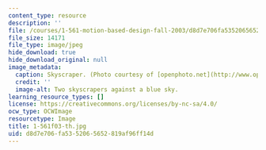 ```yaml
---
content_type: resource
description: ''
file: /courses/1-561-motion-based-design-fall-2003/d8d7e706fa5352065652819af96ff14d_1-561f03-th.jpg
file_size: 14171
file_type: image/jpeg
hide_download: true
hide_download_original: null
image_metadata:
  caption: Skyscraper. (Photo courtesy of [openphoto.net](http://www.openphoto.net).)
  credit: ''
  image-alt: Two skyscrapers against a blue sky.
learning_resource_types: []
license: https://creativecommons.org/licenses/by-nc-sa/4.0/
ocw_type: OCWImage
resourcetype: Image
title: 1-561f03-th.jpg
uid: d8d7e706-fa53-5206-5652-819af96ff14d
---
```


